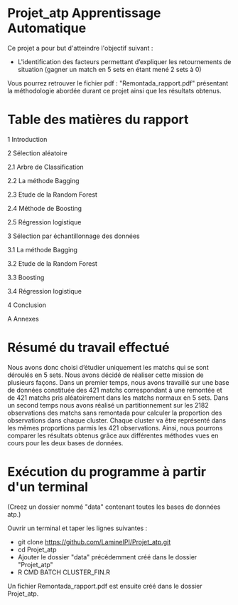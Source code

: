 
# Projet_atp Apprentissage Automatique  
Ce projet a pour but d'atteindre l'objectif suivant : 
- L'identification des facteurs permettant d’expliquer les retournements de situation (gagner un match en 5 sets en étant mené 2 sets à 0)

Vous pourrez retrouver le fichier pdf : "Remontada_rapport.pdf" présentant la méthodologie abordée durant ce projet ainsi que les résultats obtenus.

# Table des matières du rapport

1 Introduction

2 Sélection aléatoire

2.1 Arbre de Classification

2.2 La méthode Bagging 

2.3 Etude de la Random Forest 

2.4 Méthode de Boosting

2.5 Régression logistique

3 Sélection par échantillonnage des données

3.1 La méthode Bagging 

3.2 Etude de la Random Forest 

3.3 Boosting 

3.4 Régression logistique 

4 Conclusion

A Annexes

# Résumé du travail effectué

Nous avons donc choisi d’étudier uniquement les matchs qui se sont déroulés
en 5 sets. Nous avons décidé de réaliser cette mission de plusieurs façons. Dans un premier temps, nous
avons travaillé sur une base de données constituée des 421 matchs correspondant à une remontée et de 421
matchs pris aléatoirement dans les matchs normaux en 5 sets. Dans un second temps nous avons réalisé
un partitionnement sur les 2182 observations des matchs sans remontada pour calculer la proportion des
observations dans chaque cluster. Chaque cluster va être représenté dans les mêmes proportions parmis les
421 observations. Ainsi, nous pourrons comparer les résultats obtenus grâce aux différentes méthodes vues en cours
pour les deux bases de données.


# Exécution du programme à partir d'un terminal
(Creez un dossier nommé "data" contenant toutes les bases de données atp.)

  Ouvrir un terminal et taper les lignes suivantes :
 - git clone https://github.com/LamineIPI/Projet_atp.git
 - cd Projet_atp
 - Ajouter le dossier "data" précédemment créé dans le dossier "Projet_atp"
 - R CMD BATCH CLUSTER_FIN.R
 
 Un fichier Remontada_rapport.pdf est ensuite créé dans le dossier Projet_atp.
